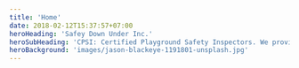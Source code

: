 ```yaml
---
title: 'Home'
date: 2018-02-12T15:37:57+07:00
heroHeading: 'Safey Down Under Inc.'
heroSubHeading: 'CPSI: Certified Playground Safety Inspectors. We provide playground inspections, maintenance, repair, installations, and engineered wood fiber safety surfacing.'
heroBackground: 'images/jason-blackeye-1191801-unsplash.jpg'
---
```

